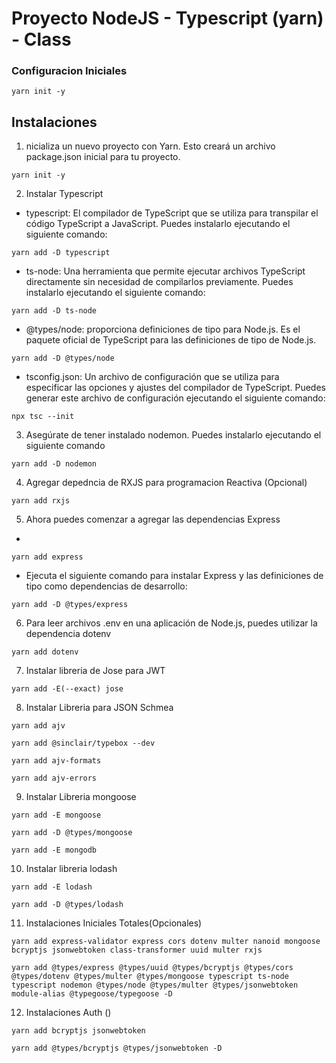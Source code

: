 # Proyecto NodeJS - Typescript (yarn) - Class

### Configuracion Iniciales
~~~
yarn init -y
~~~
## Instalaciones

1.  nicializa un nuevo proyecto con Yarn. Esto creará un archivo package.json inicial para tu proyecto.
~~~
yarn init -y
~~~
2.  Instalar Typescript
* typescript: El compilador de TypeScript que se utiliza para transpilar el código TypeScript a JavaScript. Puedes instalarlo ejecutando el siguiente comando:
~~~
yarn add -D typescript
~~~
* ts-node: Una herramienta que permite ejecutar archivos TypeScript directamente sin necesidad de compilarlos previamente. Puedes instalarlo ejecutando el siguiente comando:
~~~
yarn add -D ts-node
~~~
* @types/node: proporciona definiciones de tipo para Node.js. Es el paquete oficial de TypeScript para las definiciones de tipo de Node.js.
~~~
yarn add -D @types/node
~~~
* tsconfig.json: Un archivo de configuración que se utiliza para especificar las opciones y ajustes del compilador de TypeScript. Puedes generar este archivo de configuración ejecutando el siguiente comando:
~~~
npx tsc --init
~~~
3. Asegúrate de tener instalado nodemon. Puedes instalarlo ejecutando el siguiente comando
~~~
yarn add -D nodemon
~~~
4. Agregar depedncia de RXJS para programacion Reactiva (Opcional)
~~~
yarn add rxjs
~~~
5. Ahora puedes comenzar a agregar las dependencias Express
* 
~~~
yarn add express
~~~
* Ejecuta el siguiente comando para instalar Express y las definiciones de tipo como dependencias de desarrollo:
~~~
yarn add -D @types/express 
~~~
6. Para leer archivos .env en una aplicación de Node.js, puedes utilizar la dependencia dotenv
~~~
yarn add dotenv
~~~
7. Instalar libreria de Jose para JWT
~~~
yarn add -E(--exact) jose
~~~
8. Instalar Libreria para JSON Schmea
~~~
yarn add ajv
~~~
~~~
yarn add @sinclair/typebox --dev
~~~
~~~
yarn add ajv-formats
~~~
~~~
yarn add ajv-errors
~~~
9. Instalar Libreria mongoose
~~~
yarn add -E mongoose
~~~
~~~
yarn add -D @types/mongoose
~~~
~~~
yarn add -E mongodb
~~~
10. Instalar libreria lodash
~~~
yarn add -E lodash
~~~
~~~
yarn add -D @types/lodash
~~~
11. Instalaciones Iniciales Totales(Opcionales)
~~~
yarn add express-validator express cors dotenv multer nanoid mongoose bcryptjs jsonwebtoken class-transformer uuid multer rxjs
~~~
~~~
yarn add @types/express @types/uuid @types/bcryptjs @types/cors @types/dotenv @types/multer @types/mongoose typescript ts-node  typescript nodemon @types/node @types/multer @types/jsonwebtoken module-alias @typegoose/typegoose -D 
~~~
12. Instalaciones Auth ()
~~~
yarn add bcryptjs jsonwebtoken
~~~
~~~
yarn add @types/bcryptjs @types/jsonwebtoken -D
~~~ 